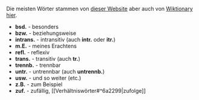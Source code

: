 Die meisten Wörter stammen von [dieser Website](https://abkuerzungen.woxikon.de/) aber auch von [Wiktionary hier](https://de.wiktionary.org/wiki/Kategorie:Abk%C3%BCrzung_(Deutsch)).

- **bsd.** - besonders
- **bzw.** - beziehungsweise
- **intrans.** - intransitiv (auch **intr.** oder **itr.**)
- **m.E.** - meines Erachtens
- **refl.** - reflexiv
- **trans.** - transitiv (auch **tr.**)
- **trennb.** - trennbar
- **untr.** - untrennbar (auch **untrennb.**)
- **usw.** - und so weiter (etc.)
- **z.B.** - zum Beispiel
- **zuf.** - zufällig, [[Verhältniswörter#^6a2299|zufolge]]
